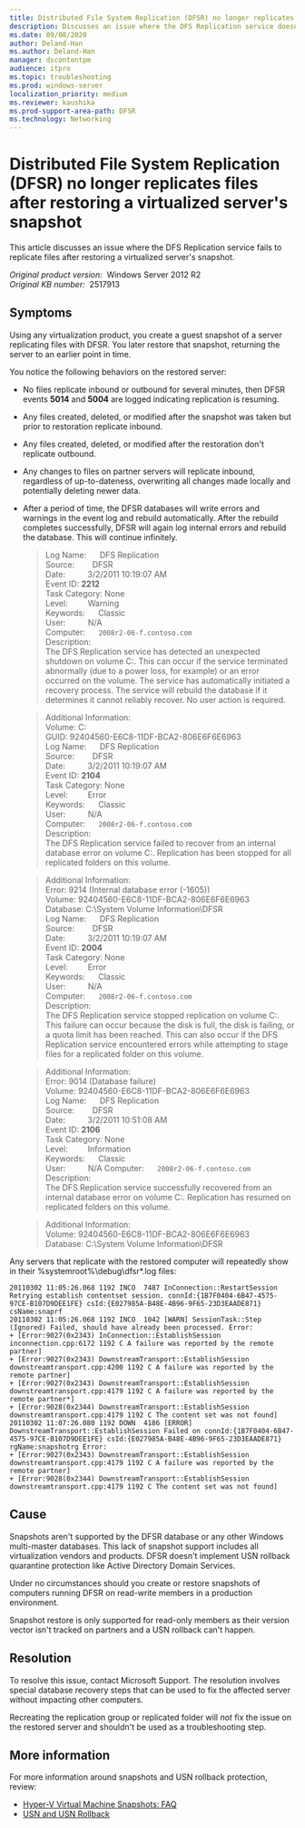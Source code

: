```yaml
---
title: Distributed File System Replication (DFSR) no longer replicates files after restoring a virtualized server's snapshot
description: Discusses an issue where the DFS Replication service doesn't replicate files after restoring a virtualized server's snapshot.
ms.date: 09/08/2020
author: Deland-Han
ms.author: Deland-Han
manager: dscontentpm
audience: itpro
ms.topic: troubleshooting
ms.prod: windows-server
localization_priority: medium
ms.reviewer: kaushika
ms.prod-support-area-path: DFSR
ms.technology: Networking
---
```

# Distributed File System Replication (DFSR) no longer replicates files after restoring a virtualized server's snapshot

This article discusses an issue where the DFS Replication service fails to replicate files after restoring a virtualized server's snapshot.

_Original product version:_ &nbsp;Windows Server 2012 R2  
_Original KB number:_ &nbsp;2517913

## Symptoms

Using any virtualization product, you create a guest snapshot of a server replicating files with DFSR. You later restore that snapshot, returning the server to an earlier point in time.

You notice the following behaviors on the restored server:

- No files replicate inbound or outbound for several minutes, then DFSR events **5014** and **5004** are logged indicating replication is resuming.
- Any files created, deleted, or modified after the snapshot was taken but prior to restoration replicate inbound.
- Any files created, deleted, or modified after the restoration don't replicate outbound.
- Any changes to files on partner servers will replicate inbound, regardless of up-to-dateness, overwriting all changes made locally and potentially deleting newer data.
- After a period of time, the DFSR databases will write errors and warnings in the event log and rebuild automatically. After the rebuild completes successfully, DFSR will again log internal errors and rebuild the database. This will continue infinitely.

    > Log Name:      DFS Replication  
    Source:        DFSR  
    Date:          3/2/2011 10:19:07 AM  
    Event ID: **2212**  
    Task Category: None  
    Level:         Warning  
    Keywords:      Classic  
    User:          N/A  
    Computer:      `2008r2-06-f.contoso.com`  
    Description:  
    The DFS Replication service has detected an unexpected shutdown on volume C:. This can occur if the service terminated abnormally (due to a power loss, for example) or an error occurred on the volume. The service has automatically initiated a recovery process. The service will rebuild the database if it determines it cannot reliably recover. No user action is required.

    > Additional Information:  
    Volume: C:  
    GUID: 92404560-E6C8-11DF-BCA2-806E6F6E6963  
    Log Name:      DFS Replication  
    Source:        DFSR  
    Date:          3/2/2011 10:19:07 AM  
    Event ID: **2104**  
    Task Category: None  
    Level:         Error  
    Keywords:      Classic  
    User:          N/A  
    Computer:      `2008r2-06-f.contoso.com`  
    Description:  
    The DFS Replication service failed to recover from an internal database error on volume C:. Replication has been stopped for all replicated folders on this volume.

    > Additional Information:  
    Error: 9214 (Internal database error (-1605))  
    Volume: 92404560-E6C8-11DF-BCA2-806E6F6E6963  
    Database: C:\System Volume Information\DFSR  
    Log Name:      DFS Replication  
    Source:        DFSR  
    Date:          3/2/2011 10:19:07 AM  
    Event ID: **2004**  
    Task Category: None  
    Level:         Error  
    Keywords:      Classic  
    User:          N/A  
    Computer:      `2008r2-06-f.contoso.com`  
    Description:  
    The DFS Replication service stopped replication on volume C:. This failure can occur because the disk is full, the disk is failing, or a quota limit has been reached. This can also occur if the DFS Replication service encountered errors while attempting to stage files for a replicated folder on this volume.

    > Additional Information:  
    Error: 9014 (Database failure)  
    Volume: 92404560-E6C8-11DF-BCA2-806E6F6E6963  
    Log Name:      DFS Replication  
    Source:        DFSR  
    Date:          3/2/2011 10:51:08 AM  
    Event ID: **2106**  
    Task Category: None  
    Level:         Information  
    Keywords:      Classic  
    User:          N/A
    Computer:      `2008r2-06-f.contoso.com`  
    Description:  
    The DFS Replication service successfully recovered from an internal database error on volume C:. Replication has resumed on replicated folders on this volume.

    > Additional Information:  
    Volume: 92404560-E6C8-11DF-BCA2-806E6F6E6963  
    Database: C:\System Volume Information\DFSR  

Any servers that replicate with the restored computer will repeatedly show in their %systemroot%\debug\dfsr*.log files:

```console
20110302 11:05:26.068 1192 INCO  7487 InConnection::RestartSession Retrying establish contentset session. connId:{1B7F0404-6B47-4575-97CE-B107D9DEE1FE} csId:{E027985A-B48E-4B96-9F65-23D3EAADE871} csName:snaprf
20110302 11:05:26.068 1192 INCO  1042 [WARN] SessionTask::Step (Ignored) Failed, should have already been processed. Error:
+ [Error:9027(0x2343) InConnection::EstablishSession inconnection.cpp:6172 1192 C A failure was reported by the remote partner]
+ [Error:9027(0x2343) DownstreamTransport::EstablishSession downstreamtransport.cpp:4200 1192 C A failure was reported by the remote partner]
+ [Error:9027(0x2343) DownstreamTransport::EstablishSession downstreamtransport.cpp:4179 1192 C A failure was reported by the remote partner*]
+ [Error:9028(0x2344) DownstreamTransport::EstablishSession downstreamtransport.cpp:4179 1192 C The content set was not found]
20110302 11:07:26.080 1192 DOWN  4186 [ERROR] DownstreamTransport::EstablishSession Failed on connId:{1B7F0404-6B47-4575-97CE-B107D9DEE1FE} csId:{E027985A-B48E-4B96-9F65-23D3EAADE871} rgName:snapshotrg Error:
+ [Error:9027(0x2343) DownstreamTransport::EstablishSession downstreamtransport.cpp:4179 1192 C A failure was reported by the remote partner]
+ [Error:9028(0x2344) DownstreamTransport::EstablishSession downstreamtransport.cpp:4179 1192 C The content set was not found]
```

## Cause

Snapshots aren't supported by the DFSR database or any other Windows multi-master databases. This lack of snapshot support includes all virtualization vendors and products. DFSR doesn't implement USN rollback quarantine protection like Active Directory Domain Services.

Under no circumstances should you create or restore snapshots of computers running DFSR on read-write members in a production environment.

Snapshot restore is only supported for read-only members as their version vector isn't tracked on partners and a USN rollback can't happen.

## Resolution

To resolve this issue, contact Microsoft Support. The resolution involves special database recovery steps that can be used to fix the affected server without impacting other computers.

Recreating the replication group or replicated folder will *not* fix the issue on the restored server and shouldn't be used as a troubleshooting step.

## More information

For more information around snapshots and USN rollback protection, review:

- [Hyper-V Virtual Machine Snapshots: FAQ](https://technet.microsoft.com/library/dd560637%28WS.10%29.aspx)
- [USN and USN Rollback](https://technet.microsoft.com/library/dd348479%28WS.10%29.aspx)

